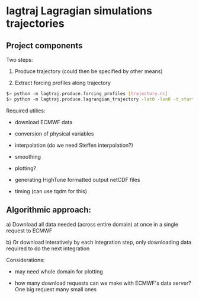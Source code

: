 # lagtraj Lagragian simulations trajectories

## Project components

Two steps:

1. Produce trajectory (could then be specified by other means)

2. Extract forcing profiles along trajectory

```bash
$> python -m lagtraj.produce.forcing_profiles [trajectory.nc]
$> python -m lagtraj.produce.lagrangian_trajectory -lat0 -lon0 -t_start
```


Required utilies:

- download ECMWF data

- conversion of physical variables

- interpolation (do we need Steffen interpolation?)

- smoothing

- plotting?

- generating HighTune formatted output netCDF files

- timing (can use tqdm for this)


## Algorithmic approach:

a) Download all data needed (across entire domain) at once in a single request
   to ECMWF

b) Or download interatively by each integration step, only downloading data
   required to do the next integration

Considerations:

- may need whole domain for plotting

- how many download requests can we make with ECMWF's data server? One big
  request many small ones
